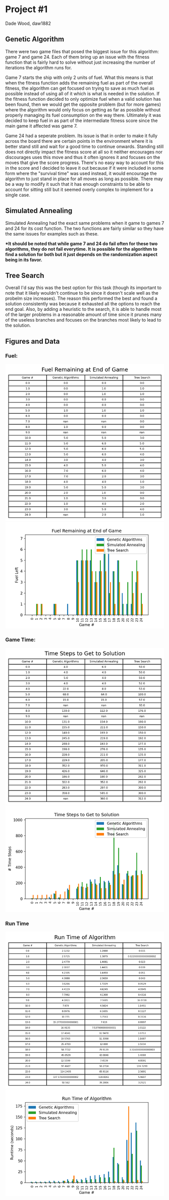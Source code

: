 # Project #1
Dade Wood, daw1882


## Genetic Algorithm
There were two game files that posed the biggest issue for this algorithm: game 7 and game 24. Each of them bring up an issue with the fitness function that is
fairly hard to solve without just increasing the number of iterations the algorithm runs for. 

Game 7 starts the ship with only 2 units of fuel. What this means is that when the fitness function adds the remaining fuel as part of the overall fitness, 
the algorithm can get focused on trying to save as much fuel as possible instead of using all of it which is what is needed in the solution. If the fitness 
function decided to only optimize fuel when a valid solution has been found, then we would get the opposite problem (but for more games) where the algorithm 
would only focus on getting as far as possible without properly managing its fuel consumption on the way there. Ultimately it was decided to keep fuel in as 
part of the intermediate fitness score since the main game it affected was game 7.

Game 24 had a seperate problem. Its issue is that in order to make it fully across the board there are certain points in the environment where it is better 
stand still and wait for a good time to continue onwards. Standing still does not directly impact the fitness score at all so it neither encourages nor discourages
uses this move and thus it often ignores it and focuses on the moves that give the score progress. There's no easy way to account for this in the score and I 
decided to leave it out because if it were included in some form where the "survival time" was used instead, it would encourage the algorithm to just stand in 
place for all moves as long as possible. There may be a way to modify it such that it has enough constraints to be able to account for sitting still but it seemed
overly complex to implement for a single case.




## Simulated Annealing
Simulated Annealing had the exact same problems when it game to games 7 and 24 for its cost function. The two functions are fairly similar so they have the 
same issues for examples such as these.

**\*It should be noted that while game 7 and 24 do fail often for these two algorithms, they do not fail everytime. It is possible for the algorithm to find a solution 
for both but it just depends on the randomization aspect being in its favor.**





## Tree Search
Overall I'd say this was the best option for this task (though its important to note that it likely wouldn't continue to be since it doesn't scale well as the 
probelm size increases). The reason this performed the best and found a solution consistently was because it exhausted all the options to reach the end goal. 
Also, by adding a heuristic to the search, it is able to handle most of the larger problems in a reasonable amount of time since it prunes many of the useless
branches and focuses on the branches most likely to lead to the solution. 




## Figures and Data
### Fuel:
![Fuel Remaining Table](fuel_table.png)
![Fuel Remaining Graph](fuel_bar_graph.png)

### Game Time:
![Game Time Table](game_time_table.png)
![Game Time Graph](gtime_bar_graph.png)

### Run Time
![Run Time Table](sys_time_table.png)
![Run Time Graph](stime_bar_graph.png)
